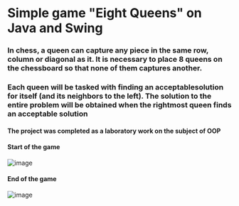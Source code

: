 # Simple game "Eight Queens" on Java and Swing

### In chess, a queen can capture any piece in the same row, column or diagonal as it. It is necessary to place 8 queens on the chessboard so that none of them captures another.

### Each queen will be tasked with finding an acceptablesolution for itself (and its neighbors to the left). The solution to the entire problem will be obtained when the rightmost queen finds an acceptable solution


#### The project was completed as a laboratory work on the subject of OOP

#### Start of the game
![image](https://github.com/user-attachments/assets/f8accc80-fdcd-4fb3-a2f3-ec8b33d73fd4)


#### End of the game
![image](https://github.com/user-attachments/assets/aa6be45d-7202-429e-bab6-a129d4d927b7)
